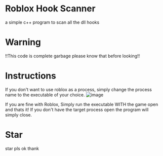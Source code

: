 # Roblox Hook Scanner
a simple c++ program to scan all the dll hooks
# Warning
!!This code is complete garbage please know that before looking!!

# Instructions
If you don't want to use roblox as a process, simply change the process name to the executable of your choice.
![image](https://github.com/GavinCoded/Roblox-Hook-Scanner/assets/105064040/8c84e298-36bb-4c06-b85c-83635c42cd91)

If you are fine with Roblox, Simply run the executable WITH the game open and thats it!
If you don't have the target process open the program will simply close.

# Star
star pls ok thank
